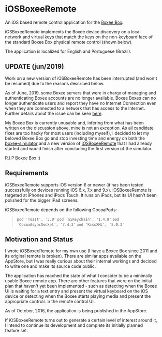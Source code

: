 # iOSBoxeeRemote #

An iOS based remote control application for the [Boxee Box](https://en.wikipedia.org/wiki/Boxee_Box). 

iOSBoxeeRemote implements the Boxee device discovery on a local network and virtual keys that match the keys on the non-keyboard face of the standard Boxee Box physical remote control (shown below).

The application is localized for English and Portuguese (Brazil). 

## UPDATE (jun/2019) ##

Work on a new version of iOSBoxeeRemote has been interrupted (and won't be resumed) due to the reasons described below.

As of June, 2019, some Boxee servers that were in charge of managing and authenticating Boxee accounts are no longer available. Boxee Boxes can no longer authenticate users and report they have no Internet Connection even when they are connected to a network that has access to the Internet. Further details about the issue can be seen 
[here](https://www.reddit.com/r/boxee/comments/bzb2wn/boxee_can_not_connect_to_the_internet_nor_wifi_or/). 

My Boxee Box is currently unusable and, infering from what has been written on the discussion above, mine is not an exception. As all candidate fixes are too hacky for most users (including myself), I decided to let my beloved Boxee Box go and stop investing time and energy on both the [boxee-simulator](https://github.com/raulcostajunior/boxee-simulator) and a new version of [iOSBoxeeRemote](https://github.com/raulcostajunior/iosboxeeremote) that I had already started and would finish after concluding the first version of the simulator. 

R.I.P Boxee Box :(

## Requirements ##

iOSBoxeeRemote supports iOS version 6 or newer (it has been tested successfully on devices running iOS 6.x, 7.x and 9.x). iOSBoxeeRemote is targeted at iPhones and iPods Touch. It runs on iPads, but its UI hasn't been polished for the bigger iPad screens.

iOSBoxeeRemote depends on the following CocoaPods:

>  `pod 'Toast', '3.0'`
>  `pod 'SSKeychain', '1.4.0'`
>  `pod 'CocoaAsyncSocket', '7.4.3'`
>  `pod 'KissXML', '5.0.3'`

## Motivation and Status ##

I wrote iOSBoxeeRemote for my own use (I have a Boxee Box since 2011 and its original remote is broken). There are similar apps available on the AppStore, but I was really curious about their internal workings and decided to write one and make its source code public.

The application has reached the state of what I consider to be a minimally usable Boxee remote app. There are other features that were on the  initial plan that haven't yet been implemented - such as detecting when the Boxee UI is waiting for a text entry and present the virtual keyboard on the iOS device or detecting when the Boxee starts playing media and present the appropriate controls in the remote control UI.

As of October, 2016, the application is being published in the AppStore. 

If iOSBoxeeRemote turns out to generate a certain level of interest around it, I intend to continue its development and complete its initially planned feature set.









